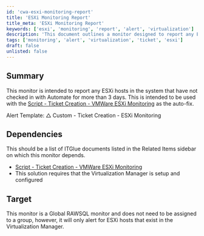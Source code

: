 ```yaml
---
id: 'cwa-esxi-monitoring-report'
title: 'ESXi Monitoring Report'
title_meta: 'ESXi Monitoring Report'
keywords: ['esxi', 'monitoring', 'report', 'alert', 'virtualization']
description: 'This document outlines a monitor designed to report any ESXi hosts that have not checked in with Automate for over 3 days. It is intended to be used alongside a script for ticket creation related to VMWare ESXi monitoring, ensuring timely alerts and maintenance actions.'
tags: ['monitoring', 'alert', 'virtualization', 'ticket', 'esxi']
draft: false
unlisted: false
---
```

## Summary

This monitor is intended to report any ESXi hosts in the system that have not checked in with Automate for more than 3 days. This is intended to be used with the [Script - Ticket Creation - VMWare ESXi Monitoring](https://proval.itglue.com/DOC-5078775-10689215) as the auto-fix.

Alert Template: △ Custom - Ticket Creation - ESXi Monitoring

## Dependencies

This should be a list of ITGlue documents listed in the Related Items sidebar on which this monitor depends.

- [Script - Ticket Creation - VMWare ESXi Monitoring](https://proval.itglue.com/DOC-5078775-10689215)
- This solution requires that the Virtualization Manager is setup and configured

## Target

This monitor is a Global RAWSQL monitor and does not need to be assigned to a group, however, it will only alert for ESXi hosts that exist in the Virtualization Manager.




